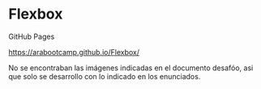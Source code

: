 # Flexbox
GitHub Pages

https://arabootcamp.github.io/Flexbox/

No se encontraban las imágenes indicadas en el documento desafóo, asi que solo se desarrollo con lo indicado en los enunciados. 
